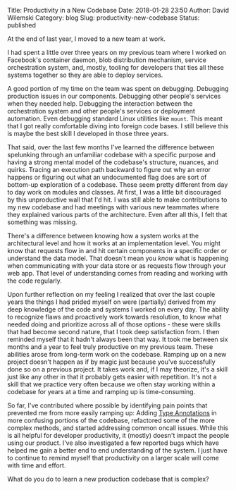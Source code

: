 Title: Productivity in a New Codebase
Date: 2018-01-28 23:50
Author: David Wilemski
Category: blog
Slug: productivity-new-codebase
Status: published

At the end of last year, I moved to a new team at work. 

I had spent a little over three years on my previous team where I worked on Facebook's container daemon, blob distribution mechanism, service orchestration system, and, mostly, tooling for developers that ties all these systems together so they are able to deploy services. 

A good portion of my time on the team was spent on debugging. Debugging production issues in our components. Debugging other people's services when they needed help. Debugging the interaction between the orchestration system and other people's services or deployment automation. Even debugging standard Linux utilities like `mount`. This meant that I got really comfortable diving into foreign code bases. I still believe this is maybe the best skill I developed in those three years.

That said, over the last few months I've learned the difference between spelunking through an unfamiliar codebase with a specific purpose and having a strong mental model of the codebase's structure, nuances, and quirks. Tracing an execution path backward to figure out why an error happens or figuring out what an undocumented flag does are sort of bottom-up exploration of a codebase. These seem pretty different from day to day work on modules and classes. At first, I was a little bit discouraged by this unproductive wall that I'd hit. I was still able to make contributions to my new codebase and had meetings with various new teammates where they explained various parts of the architecture. Even after all this, I felt that something was missing.

There's a difference between knowing how a system works at the architectural level and how it works at an implementation level. You might know that requests flow in and hit certain components in a specific order or understand the data model. That doesn't mean you _know_ what is happening when communicating with your data store or as requests flow through your web app. That level of understanding comes from reading and working with the code regularly.

Upon further reflection on my feeling I realized that over the last couple years the things I had prided myself on were (partially) derived from my deep knowledge of the code and systems I worked on every day. The ability to recognize flaws and proactively work towards resolution, to know what needed doing and prioritize across all of those options - these were skills that had become second nature, that I took deep satisfaction from. I then reminded myself that it hadn't always been that way. It took me between six months and a year to feel truly productive on my previous team. These abilities arose from long-term work on the codebase. Ramping up on a new project doesn't happen as if by magic just because you've successfully done so on a previous project. It takes work and, if I may theorize, it's a skill just like any other in that it probably gets easier with repetition. It's not a skill that we practice very often because we often stay working within a codebase for years at a time and ramping up is time-consuming.

So far, I've contributed where possible by identifying pain points that prevented me from more easily ramping up: Adding [Type Annotations](https://docs.python.org/3/library/typing.html) in more confusing portions of the codebase, refactored some of the more complex methods, and started addressing common oncall issues. While this is all helpful for developer productivity, it (mostly) doesn't impact the people using our product. I've also investigated a few reported bugs which have helped me gain a better end to end understanding of the system. I just have to continue to remind myself that productivity on a larger scale will come with time and effort.

What do you do to learn a new production codebase that is complex?
